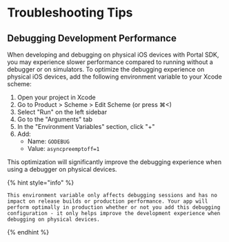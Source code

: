 # Troubleshooting Tips

## Debugging Development Performance

When developing and debugging on physical iOS devices with Portal SDK, you may experience slower performance compared to running without a debugger or on simulators. To optimize the debugging experience on physical iOS devices, add the following environment variable to your Xcode scheme:

1. Open your project in Xcode
2. Go to Product > Scheme > Edit Scheme (or press ⌘<)
3. Select "Run" on the left sidebar
4. Go to the "Arguments" tab
5. In the "Environment Variables" section, click "+"
6. Add:
   * Name: `GODEBUG`
   * Value: `asyncpreemptoff=1`

This optimization will significantly improve the debugging experience when using a debugger on physical devices.

{% hint style="info" %}
```
This environment variable only affects debugging sessions and has no impact on release builds or production performance. Your app will perform optimally in production whether or not you add this debugging configuration - it only helps improve the development experience when debugging on physical devices.
```
{% endhint %}
